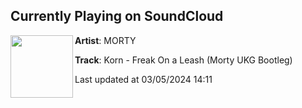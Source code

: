 ## Currently Playing on SoundCloud

[<img align="left" width="100" src="https://i1.sndcdn.com/artworks-1mzPbYAjLiweUfiZ-zELndQ-t500x500.jpg">](https://soundcloud.com/mortymortymorty/freak-on-a-leash-morty-ukg-bootleg-3)

**Artist**: MORTY 

**Track**: Korn - Freak On a Leash (Morty UKG Bootleg)

Last updated at 03/05/2024 14:11
